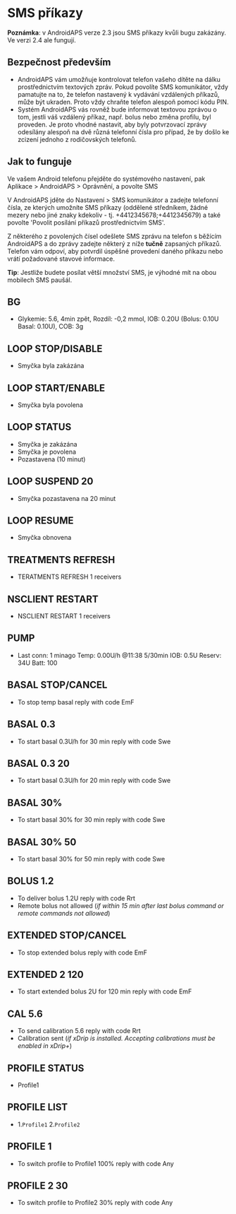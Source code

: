 # SMS příkazy

**Poznámka**: v AndroidAPS verze 2.3 jsou SMS příkazy kvůli bugu zakázány. Ve verzi 2.4 ale fungují.

## Bezpečnost především

- AndroidAPS vám umožňuje kontrolovat telefon vašeho dítěte na dálku prostřednictvím textových zpráv. Pokud povolíte SMS komunikátor, vždy pamatujte na to, že telefon nastavený k vydávání vzdálených příkazů, může být ukraden. Proto vždy chraňte telefon alespoň pomocí kódu PIN.
- Systém AndroidAPS vás rovněž bude informovat textovou zprávou o tom, jestli váš vzdálený příkaz, např. bolus nebo změna profilu, byl proveden. Je proto vhodné nastavit, aby byly potvrzovací zprávy odesílány alespoň na dvě různá telefonní čísla pro případ, že by došlo ke zcizení jednoho z rodičovských telefonů.

## Jak to funguje

Ve vašem Android telefonu přejděte do systémového nastavení, pak Aplikace > AndroidAPS > Oprávnění, a povolte SMS

V AndroidAPS jděte do Nastavení > SMS komunikátor a zadejte telefonní čísla, ze kterých umožníte SMS příkazy (oddělené středníkem, žádné mezery nebo jiné znaky kdekoliv - tj. +4412345678;+4412345679) a také povolte 'Povolit posílání příkazů prostřednictvím SMS'.

Z některého z povolených čísel odešlete SMS zprávu na telefon s běžícím AndroidAPS a do zprávy zadejte některý z níže **tučně** zapsaných příkazů. Telefon vám odpoví, aby potvrdil úspěšné provedení daného příkazu nebo vrátí požadované stavové informace.

**Tip**: Jestliže budete posílat větší množství SMS, je výhodné mít na obou mobilech SMS paušál.

## BG

- Glykemie: 5.6, 4min zpět, Rozdíl: -0,2 mmol, IOB: 0.20U (Bolus: 0.10U Basal: 0.10U), COB: 3g

## LOOP STOP/DISABLE

- Smyčka byla zakázána

## LOOP START/ENABLE

- Smyčka byla povolena

## LOOP STATUS

- Smyčka je zakázána
- Smyčka je povolena
- Pozastavena (10 minut)

## LOOP SUSPEND 20

- Smyčka pozastavena na 20 minut

## LOOP RESUME

- Smyčka obnovena

## TREATMENTS REFRESH

- TERATMENTS REFRESH 1 receivers

## NSCLIENT RESTART

- NSCLIENT RESTART 1 receivers

## PUMP

- Last conn: 1 minago Temp: 0.00U/h @11:38 5/30min IOB: 0.5U Reserv: 34U Batt: 100

## BASAL STOP/CANCEL

- To stop temp basal reply with code EmF

## BASAL 0.3

- To start basal 0.3U/h for 30 min reply with code Swe

## BASAL 0.3 20

- To start basal 0.3U/h for 20 min reply with code Swe

## BASAL 30%

- To start basal 30% for 30 min reply with code Swe

## BASAL 30% 50

- To start basal 30% for 50 min reply with code Swe

## BOLUS 1.2

- To deliver bolus 1.2U reply with code Rrt
- Remote bolus not allowed (*if within 15 min after last bolus command or remote commands not allowed*)

## EXTENDED STOP/CANCEL

- To stop extended bolus reply with code EmF

## EXTENDED 2 120

- To start extended bolus 2U for 120 min reply with code EmF

## CAL 5.6

- To send calibration 5.6 reply with code Rrt
- Calibration sent (*if xDrip is installed. Accepting calibrations must be enabled in xDrip+*)

## PROFILE STATUS

- Profile1

## PROFILE LIST

- 1.`Profile1` 2.`Profile2`

## PROFILE 1

- To switch profile to Profile1 100% reply with code Any

## PROFILE 2 30

- To switch profile to Profile2 30% reply with code Any